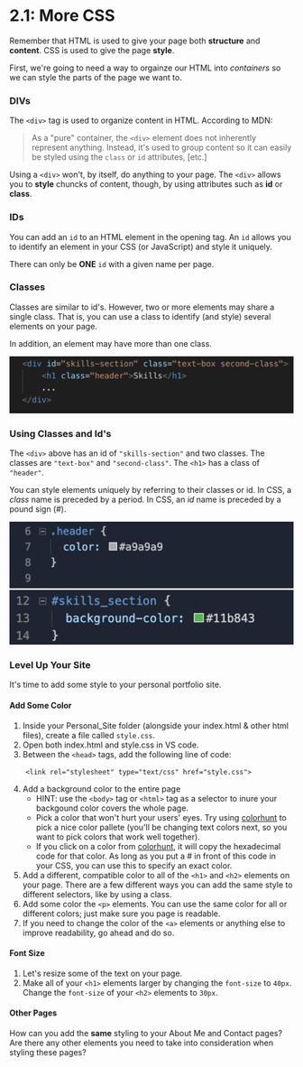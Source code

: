 # 2.1: More CSS

Remember that HTML is used to give your page both __structure__ and __content__. CSS is used to give the page __style__. 

First, we're going to need a way to orgainze our HTML into _containers_ so we can style the parts of the page we want to.

### DIVs

The `<div>` tag is used to organize content in HTML. According to MDN:

> As a "pure" container, the `<div>` element does not inherently represent anything. Instead, it's used to group content so it can easily be styled using the `class` or `id` attributes, [etc.]

Using a `<div>` won't, by itself, do anything to your page. The `<div>` allows you to __style__ chuncks of content, though, by using attributes such as __id__ or __class__.

### IDs

You can add an `id` to an HTML element in the opening tag. An `id` allows you to identify an element in your CSS (or JavaScript) and style it uniquely. 

There can only be __ONE__ `id` with a given name per page.

### Classes

Classes are similar to id's. However, two or more elements may share a single class. That is, you can use a class to identify (and style) several elements on your page.

In addition, an element may have more than one class.

![Image][1]

### Using Classes and Id's

The `<div>` above has an id of `"skills-section"` and two classes. The classes are `"text-box"` and `"second-class"`. The `<h1>` has a class of `"header"`.

You can style elements uniquely by referring to their classes or id. In CSS, a _class_ name is preceded by a period. In CSS, an _id_ name is preceded by a pound sign (#).

![Image][2]
![Image][3]

### Level Up Your Site

It's time to add some style to your personal portfolio site.

#### Add Some Color
1. Inside your Personal_Site folder (alongside your index.html & other html files), create a file called `style.css`.
2. Open both index.html and style.css in VS code.
3. Between the `<head>` tags, add the following line of code:
```
    <link rel="stylesheet" type="text/css" href="style.css">
```
4. Add a background color to the entire page
    * HINT: use the `<body>` tag or `<html>` tag as a selector to inure your backgound color covers the whole page.
    * Pick a color that won't hurt your users' eyes. Try using [colorhunt](https://colorhunt.co) to pick a nice color pallete (you'll be changing text colors next, so you want to pick colors that work well together).
    * If you click on a color from [colorhunt](https://colorhunt.io), it will copy the hexadecimal code for that color. As long as you put a # in front of this code in your CSS, you can use this to specify an exact color.
5. Add a different, compatible color to all of the `<h1>` and `<h2>` elements on your page. There are a few different ways you can add the same style to different selectors, like by using a class.
6. Add some color the `<p>` elements. You can use the same color for all or different colors; just make sure you page is readable.
7. If you need to change the color of the `<a>` elements or anything else to improve readability, go ahead and do so.

#### Font Size

1. Let's resize some of the text on your page.
2. Make all of your `<h1>` elements larger by changing the `font-size` to `40px`. Change the `font-size` of your `<h2>` elements to `30px`.

#### Other Pages

How can you add the __same__ styling to your About Me and Contact pages? Are there any other elements you need to take into consideration when styling these pages?


[1]: https://github.com/hoffmantim/Web_Dev_Curriculum/blob/master/Unit_2_CSS/CSS_ID_&_Class.png?raw=true
[2]: https://github.com/hoffmantim/Web_Dev_Curriculum/blob/master/Unit_2_CSS/CSS_Class_Declaration.png?raw=true
[3]: https://github.com/hoffmantim/Web_Dev_Curriculum/blob/master/Unit_2_CSS/CSS_ID_Declaration.png?raw=true